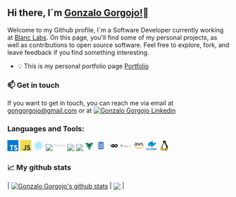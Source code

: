 ## Hi there, I´m [Gonzalo Gorgojo!](https://www.linkedin.com/in/gonzalogorgojo/)👋

Welcome to my Github profile, I´m a Software Developer currently working at [Blanc Labs](https://blanclabs.com/). On this page, you'll find some of my personal projects, as well as contributions to open source software. Feel free to explore, fork, and leave feedback if you find something interesting.

- 💡 This is my personal portfolio page [Portfolio](https://gonzalogorgojo.com/)

### 📫 Get in touch
If you want to get in touch, you can reach me via email at [gongorgojo@gmail.com](mailto:gongorgojo@gmail.com) or at <a href="https://www.linkedin.com/in/gonzalogorgojo/">
  <img alt="Gonzalo Gorgojo Linkedin" width="22px" src="https://raw.githubusercontent.com/peterthehan/peterthehan/master/assets/linkedin.svg" />
</a>


### **Languages and Tools:**

<code><img height="25" src="https://raw.githubusercontent.com/github/explore/80688e429a7d4ef2fca1e82350fe8e3517d3494d/topics/typescript/typescript.png"></code>
<code><img height="25" src="https://raw.githubusercontent.com/github/explore/80688e429a7d4ef2fca1e82350fe8e3517d3494d/topics/javascript/javascript.png"></code>
<code><img height="25" src="https://raw.githubusercontent.com/github/explore/80688e429a7d4ef2fca1e82350fe8e3517d3494d/topics/react/react.png"></code>
<code><img height="25" src="https://nodejs.org/static/images/logo.svg"></code>
<code><img height="25" src="https://raw.githubusercontent.com/github/explore/80688e429a7d4ef2fca1e82350fe8e3517d3494d/topics/express/express.png"></code>
<code><img height="25" src="https://ahorasomos.izertis.com/solidgear/wp-content/uploads/2019/12/nest-1.png"></code>
<code><img height="25" src="https://cdn.ourcodeworld.com/public-media/articles/articleocw-5edd6c8fac03d.jpg"></code>
<code><img height="20" src="https://raw.githubusercontent.com/github/explore/80688e429a7d4ef2fca1e82350fe8e3517d3494d/topics/vue/vue.png"></code>
<code><img height="25" src="https://raw.githubusercontent.com/github/explore/80688e429a7d4ef2fca1e82350fe8e3517d3494d/topics/sql/sql.png"></code>
<code><img height="25" src="https://raw.githubusercontent.com/github/explore/80688e429a7d4ef2fca1e82350fe8e3517d3494d/topics/go/go.png"></code>
<code><img height="25" src="https://raw.githubusercontent.com/github/explore/80688e429a7d4ef2fca1e82350fe8e3517d3494d/topics/mongodb/mongodb.png"></code>
<code><img height="25" src="https://raw.githubusercontent.com/github/explore/80688e429a7d4ef2fca1e82350fe8e3517d3494d/topics/aws/aws.png"></code>
<code><img height="25" src="https://raw.githubusercontent.com/github/explore/80688e429a7d4ef2fca1e82350fe8e3517d3494d/topics/docker/docker.png"></code>
<code><img height="25" src="https://raw.githubusercontent.com/github/explore/80688e429a7d4ef2fca1e82350fe8e3517d3494d/topics/linux/linux.png"></code>



### 📈 My github stats

| <a href="https://github.com/GonzaloGorgojo"><img align="center" src="https://github-readme-stats.vercel.app/api?username=GonzaloGorgojo&show_icons=true&include_all_commits=true&theme=gotham&hide_border=true" alt="Gonzalo Gorgojo's github stats" /></a> | <a href="https://github.com/GonzaloGorgojo"><img align="center" src="https://github-readme-stats.vercel.app/api/top-langs/?username=GonzaloGorgojo&layout=compact&theme=gotham&hide_border=true" /></a> |

